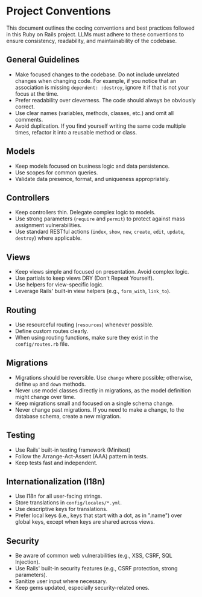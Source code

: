 # Project Conventions

This document outlines the coding conventions and best practices followed in this Ruby on Rails project. LLMs must adhere to these conventions to ensure consistency, readability, and maintainability of the codebase.

## General Guidelines

- Make focused changes to the codebase. Do not include unrelated changes when changing code. For example, if you notice that an association is missing `dependent: :destroy`, ignore it if that is not your focus at the time.
- Prefer readability over cleverness. The code should always be obviously correct.
- Use clear names (variables, methods, classes, etc.) and omit all comments.
- Avoid duplication. If you find yourself writing the same code multiple times, refactor it into a reusable method or class.

## Models

- Keep models focused on business logic and data persistence.
- Use scopes for common queries.
- Validate data presence, format, and uniqueness appropriately.

## Controllers

- Keep controllers thin. Delegate complex logic to models.
- Use strong parameters (`require` and `permit`) to protect against mass assignment vulnerabilities.
- Use standard RESTful actions (`index`, `show`, `new`, `create`, `edit`, `update`, `destroy`) where applicable.

## Views

- Keep views simple and focused on presentation. Avoid complex logic.
- Use partials to keep views DRY (Don't Repeat Yourself).
- Use helpers for view-specific logic.
- Leverage Rails' built-in view helpers (e.g., `form_with`, `link_to`).

## Routing

- Use resourceful routing (`resources`) whenever possible.
- Define custom routes clearly.
- When using routing functions, make sure they exist in the `config/routes.rb` file.

## Migrations

- Migrations should be reversible. Use `change` where possible; otherwise, define `up` and `down` methods.
- Never use model classes directly in migrations, as the model definition might change over time.
- Keep migrations small and focused on a single schema change.
- Never change past migrations. If you need to make a change, to the database schema, create a new migration.

## Testing

- Use Rails' built-in testing framework (Minitest)
- Follow the Arrange-Act-Assert (AAA) pattern in tests.
- Keep tests fast and independent.

## Internationalization (I18n)

- Use I18n for all user-facing strings.
- Store translations in `config/locales/*.yml`.
- Use descriptive keys for translations.
- Prefer local keys (i.e., keys that start with a dot, as in ".name") over global keys, except when keys are shared across views.

## Security

- Be aware of common web vulnerabilities (e.g., XSS, CSRF, SQL Injection).
- Use Rails' built-in security features (e.g., CSRF protection, strong parameters).
- Sanitize user input where necessary.
- Keep gems updated, especially security-related ones.
